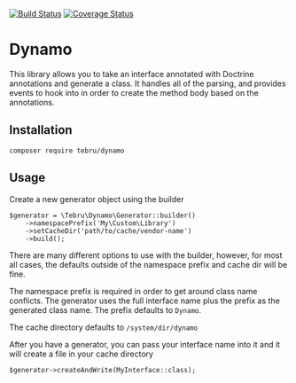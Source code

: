 [![Build Status](https://travis-ci.org/tebru/dynamo.svg?branch=v0.1.0)](https://travis-ci.org/tebru/dynamo)
[![Coverage Status](https://coveralls.io/repos/tebru/dynamo/badge.svg?branch=master&service=github)](https://coveralls.io/github/tebru/dynamo?branch=master)

# Dynamo

This library allows you to take an interface annotated with Doctrine annotations and generate a class.  It
handles all of the parsing, and provides events to hook into in order to create the method body based
on the annotations.

## Installation

    composer require tebru/dynamo
    
## Usage

Create a new generator object using the builder

    $generator = \Tebru\Dynamo\Generator::builder()
        ->namespacePrefix('My\Custom\Library')
        ->setCacheDir('path/to/cache/vendor-name')
        ->build();
        
There are many different options to use with the builder, however, for most all cases, the defaults outside
of the namespace prefix and cache dir will be fine.

The namespace prefix is required in order to get around class name conflicts.  The generator uses the full
interface name plus the prefix as the generated class name.  The prefix defaults to `Dynamo`.

The cache directory defaults to `/system/dir/dynamo`

After you have a generator, you can pass your interface name into it and it will create a file in your
cache directory

    $generator->createAndWrite(MyInterface::class);
